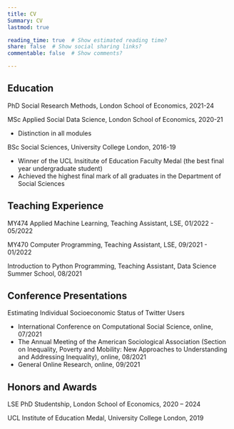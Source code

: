 ```yaml
---
title: CV
Summary: CV
lastmod: true

reading_time: true  # Show estimated reading time?
share: false  # Show social sharing links?
commentable: false  # Show comments?

---
```




##  **Education**

PhD Social Research Methods, London School of Economics, 2021-24

MSc Applied Social Data Science, London School of Economics, 2020-21
- Distinction in all modules

BSc Social Sciences, University College London, 2016-19
- Winner of the UCL Insititute of Education Faculty Medal (the best final year undergraduate student)
- Achieved the highest final mark of all graduates in the Department of Social Sciences



## **Teaching Experience**

MY474 Applied Machine Learning, Teaching Assistant, LSE, 01/2022 - 05/2022 

MY470 Computer Programming, Teaching Assistant, LSE, 09/2021 - 01/2022

Introduction to Python Programming, Teaching Assistant, Data Science Summer School, 08/2021    



## **Conference Presentations**

Estimating Individual Socioeconomic Status of Twitter Users
- International Conference on Computational Social Science, online, 07/2021
- The Annual Meeting of the American Sociological Association (Section on Inequality, Poverty and Mobility: New Approaches to Understanding and Addressing Inequality), online, 08/2021
- General Online Research, online, 09/2021



## **Honors and Awards**

LSE PhD Studentship, London School of Economics, 2020 – 2024

UCL Institute of Education Medal, University College London, 2019





